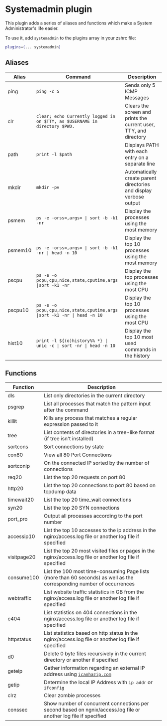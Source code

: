 # Systemadmin plugin

This plugin adds a series of aliases and functions which make a System
Administrator's life easier.

To use it, add `systemadmin` to the plugins array in your zshrc file:

```zsh
plugins=(... systemadmin)
```

## Aliases

| Alias   | Command                                                                    | Description                                                        |
| ------- | -------------------------------------------------------------------------- | ------------------------------------------------------------------ |
| ping    | `ping -c 5`                                                                | Sends only 5 ICMP Messages                                         |
| clr     | `clear; echo Currently logged in on $TTY, as $USERNAME in directory $PWD.` | Clears the screen and prints the current user, TTY, and directory  |
| path    | `print -l $path`                                                           | Displays PATH with each entry on a separate line                   |
| mkdir   | `mkdir -pv`                                                                | Automatically create parent directories and display verbose output |
| psmem   | `ps -e -orss=,args= \| sort -b -k1 -nr`                                    | Display the processes using the most memory                        |
| psmem10 | `ps -e -orss=,args= \| sort -b -k1 -nr \| head -n 10`                      | Display the top 10 processes using the most memory                 |
| pscpu   | `ps -e -o pcpu,cpu,nice,state,cputime,args \|sort -k1 -nr`                 | Display the top processes using the most CPU                       |
| pscpu10 | `ps -e -o pcpu,cpu,nice,state,cputime,args \|sort -k1 -nr \| head -n 10`   | Display the top 10 processes using the most CPU                    |
| hist10  | `print -l ${(o)history%% *} \| uniq -c \| sort -nr \| head -n 10`          | Display the top 10 most used commands in the history               |

## Functions

| Function    | Description                                                                                                           |
| ----------- | --------------------------------------------------------------------------------------------------------------------- |
| dls         | List only directories in the current directory                                                                        |
| psgrep      | List all processes that match the pattern input after the command                                                     |
| killit      | Kills any process that matches a regular expression passed to it                                                      |
| tree        | List contents of directories in a tree-like format (if tree isn't installed)                                          |
| sortcons    | Sort connections by state                                                                                             |
| con80       | View all 80 Port Connections                                                                                          |
| sortconip   | On the connected IP sorted by the number of connections                                                               |
| req20       | List the top 20 requests on port 80                                                                                   |
| http20      | List the top 20 connections to port 80 based on tcpdump data                                                          |
| timewait20  | List the top 20 time_wait connections                                                                                 |
| syn20       | List the top 20 SYN connections                                                                                       |
| port_pro    | Output all processes according to the port number                                                                     |
| accessip10  | List the top 10 accesses to the ip address in the nginx/access.log file or another log file if specified              |
| visitpage20 | List the top 20 most visited files or pages in the nginx/access.log file or another log file if specified             |
| consume100  | List the 100 most time-consuming Page lists (more than 60 seconds) as well as the corresponding number of occurrences |
| webtraffic  | List website traffic statistics in GB from the nginx/access.log file or another log file if specified                 |
| c404        | List statistics on 404 connections in the nginx/access.log file or another log file if specified                      |
| httpstatus  | List statistics based on http status in the nginx/access.log file or another log file if specified                    |
| d0          | Delete 0 byte files recursively in the current directory or another if specified                                      |
| geteip      | Gather information regarding an external IP address using [`icanhazip.com`](https://icanhazip.com)                      |
| getip       | Determine the local IP Address with `ip addr` or `ifconfig`                                                           |
| clrz        | Clear zombie processes                                                                                                |
| conssec     | Show number of concurrent connections per second based on ngnix/access.log file or another log file if specified      |
